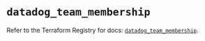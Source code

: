 # `datadog_team_membership`

Refer to the Terraform Registry for docs: [`datadog_team_membership`](https://registry.terraform.io/providers/datadog/datadog/3.52.0/docs/resources/team_membership).
